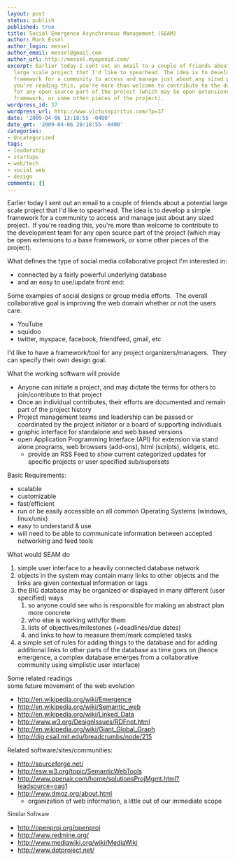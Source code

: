 ```yaml
---
layout: post
status: publish
published: true
title: Social Emergence Asynchronous Management (SEAM)
author: Mark Essel
author_login: messel
author_email: messel@gmail.com
author_url: http://messel.myopenid.com/
excerpt: Earlier today I sent out an email to a couple of friends about a potential
  large scale project that I'd like to spearhead. The idea is to develop a simple
  framework for a community to access and manage just about any sized project.  If
  you're reading this, you're more than welcome to contribute to the development team
  for any open source part of the project (which may be open extensions to a base
  framework, or some other pieces of the project).
wordpress_id: 37
wordpress_url: http://www.victusspiritus.com/?p=37
date: '2009-04-06 13:18:55 -0400'
date_gmt: '2009-04-06 20:18:55 -0400'
categories:
- Uncategorized
tags:
- leadership
- startups
- web/tech
- social web
- design
comments: []
---
```

<p>Earlier today I sent out an email to a couple of friends about a potential large scale project that I'd like to spearhead. The idea is to develop a simple framework for a community to access and manage just about any sized project.  If you're reading this, you're more than welcome to contribute to the development team for any open source part of the project (which may be open extensions to a base framework, or some other pieces of the project).<a id="more"></a><a id="more-37"></a></p>
<p>What defines the type of social media collaborative project I'm interested in:</p>
<ul>
<li>connected by a fairly powerful underlying database</li>
<li>and an easy to use/update front end:</li>
</ul>
<p>Some examples of social designs or group media efforts.  The overall collaborative goal is improving the web domain whether or not the users care.</p>
<ul>
<li> YouTube</li>
<li> squidoo</li>
<li> twitter, myspace, facebook, friendfeed, gmail, etc</li>
</ul>
<p>I'd like to have a framework/tool for any project organizers/managers.  They can specify their own design goal.</p>
<p>What the working software will provide</p>
<ul>
<li>Anyone can initiate a project, and may dictate the terms for others to join/contribute to that project</li>
<li>Once an individual contributes, their efforts are documented and remain part of the project history</li>
<li>Project management teams and leadership can be passed or coordinated by the project initiator or a board of supporting individuals</li>
<li>graphic interface for standalone and web based versions</li>
<li>open Application Programming Interface (API) for extension via stand alone programs, web browsers (add-ons), html (scripts), widgets, etc.
<ul>
<li>provide an RSS Feed to show current categorized updates for specific projects or user specified sub/supersets</li>
</ul>
</li>
</ul>
<p>Basic Requirements:</p>
<ul>
<li>scalable</li>
<li>customizable</li>
<li>fast/efficient</li>
<li>run or be easily accessible on all common Operating Systems (windows, linux/unix)</li>
<li>easy to understand &amp; use</li>
<li>will need to be able to communicate information between accepted networking and feed tools</li>
</ul>
<p>What would SEAM do</p>
<ol>
<li>simple user interface to a heavily connected database network</li>
<li>objects in the system may contain many links to other objects and the links are given contextual information or tags</li>
<li>the BIG database may be organized or displayed in many different (user specified) ways
<ol>
<li>so anyone could see who is responsible for making an abstract plan more concrete</li>
<li>who else is working with/for them</li>
<li>lists of objectives/milestones (+deadlines/due dates)</li>
<li>and links to how to measure them/mark completed tasks</li>
</ol>
</li>
<li>a simple set of rules for adding things to the database and for adding additional links to other parts of the database as time goes on (hence emergence, a complex database emerges from a collaborative community using simplistic user interface)</li>
</ol>
<p>Some related readings<br />
some future movement of the web evolution</p>
<ul>
<li><a href="http://en.wikipedia.org/wiki/Emergence" target="_blank">http://en.wikipedia.org/wiki/Emergence</a></li>
<li><a href="http://en.wikipedia.org/wiki/Semantic_web" target="_blank">http://en.wikipedia.org/wiki/Semantic_web</a></li>
<li><a href="http://en.wikipedia.org/wiki/Linked_Data" target="_blank">http://en.wikipedia.org/wiki/Linked_Data</a></li>
<li><a href="http://www.w3.org/DesignIssues/RDFnot.html" target="_blank">http://www.w3.org/DesignIssues/RDFnot.html</a></li>
<li><a href="http://en.wikipedia.org/wiki/Giant_Global_Graph" target="_blank">http://en.wikipedia.org/wiki/Giant_Global_Graph</a></li>
<li><a href="http://dig.csail.mit.edu/breadcrumbs/node/215" target="_blank">http://dig.csail.mit.edu/breadcrumbs/node/215</a></li>
</ul>
<p>Related software/sites/communities:</p>
<ul>
<li><a href="http://sourceforge.net/" target="_blank">http://sourceforge.net/</a></li>
<li><a href="http://esw.w3.org/topic/SemanticWebTools" target="_blank">http://esw.w3.org/topic/SemanticWebTools</a></li>
<li><a href="http://www.openair.com/home/solutionsProjMgmt.html?leadsource=oag1" target="_blank">http://www.openair.com/home/solutionsProjMgmt.html?leadsource=oag1</a></li>
<li><a href="http://www.dmoz.org/about.html" target="_blank">http://www.dmoz.org/about.html</a>
<ul>
<li>organization of web information, a little out of our immediate scope</li>
</ul>
</li>
</ul>
<p><span style="color: #888888;"><span style="color: #111111; font-family: Trebuchet MS;">Similar Software</span><br />
</span></p>
<ul style="font-family: inherit;">
<li style="font-family: inherit;"><a href="http://openproj.org/openproj">http://openproj.org/openproj</a></li>
<li style="font-family: inherit;"><a href="http://www.redmine.org/" target="_blank">http://www.redmine.org/</a></li>
<li style="font-family: inherit;"><a href="http://www.mediawiki.org/wiki/MediaWiki" target="_blank">http://www.mediawiki.org/wiki/MediaWiki</a></li>
<li style="font-family: inherit;"><a href="http://www.dotproject.net/" target="_blank">http://www.dotproject.net/</a></li>
</ul>
